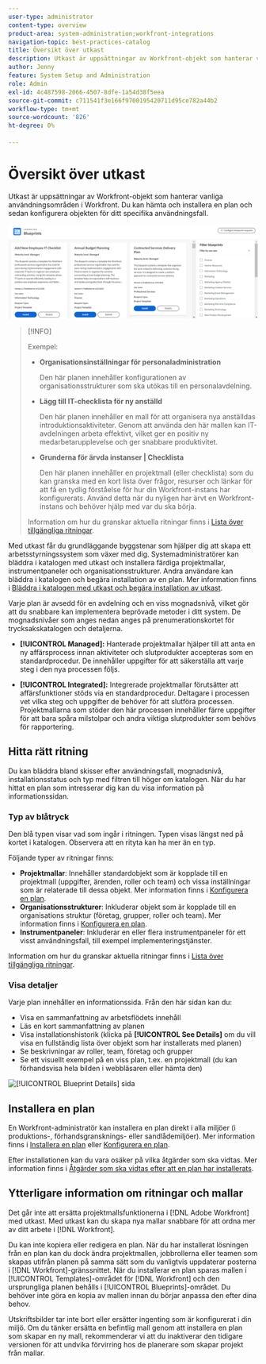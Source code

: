 ```yaml
---
user-type: administrator
content-type: overview
product-area: system-administration;workfront-integrations
navigation-topic: best-practices-catalog
title: Översikt över utkast
description: Utkast är uppsättningar av Workfront-objekt som hanterar vanliga användningsområden i Workfront. Du kan hämta och installera en plan och sedan konfigurera objekten för ditt specifika användningsfall.
author: Jenny
feature: System Setup and Administration
role: Admin
exl-id: 4c487598-2066-4507-8dfe-1a54d38f5eea
source-git-commit: c711541f3e166f9700195420711d95ce782a44b2
workflow-type: tm+mt
source-wordcount: '826'
ht-degree: 0%

---
```


# Översikt över utkast

<!--Audited: 01/2024-->

Utkast är uppsättningar av Workfront-objekt som hanterar vanliga användningsområden i Workfront. Du kan hämta och installera en plan och sedan konfigurera objekten för ditt specifika användningsfall.

![Huvudsidan för utkast](assets/blueprints-main-page-catalog.png)

>[!INFO]
>
>Exempel:
>
>* **Organisationsinställningar för personaladministration**
>
>   Den här planen innehåller konfigurationen av organisationsstrukturer som ska utökas till en personalavdelning.
>
>* **Lägg till IT-checklista för ny anställd**
>
>   Den här planen innehåller en mall för att organisera nya anställdas introduktionsaktiviteter. Genom att använda den här mallen kan IT-avdelningen arbeta effektivt, vilket ger en positiv ny medarbetarupplevelse och ger snabbare produktivitet.
>
>* **Grunderna för ärvda instanser | Checklista**
>
>    Den här planen innehåller en projektmall (eller checklista) som du kan granska med en kort lista över frågor, resurser och länkar för att få en tydlig förståelse för hur din Workfront-instans har konfigurerats. Använd detta när du nyligen har ärvt en Workfront-instans och behöver hjälp med var du ska börja.
>
>Information om hur du granskar aktuella ritningar finns i [Lista över tillgängliga ritningar](/help/quicksilver/administration-and-setup/blueprints/list-of-available-blueprints.md).


Med utkast får du grundläggande byggstenar som hjälper dig att skapa ett arbetsstyrningssystem som växer med dig. Systemadministratörer kan bläddra i katalogen med utkast och installera färdiga projektmallar, instrumentpaneler och organisationsstrukturer. Andra användare kan bläddra i katalogen och begära installation av en plan. Mer information finns i [Bläddra i katalogen med utkast och begära installation av utkast](../../administration-and-setup/blueprints/browse-catalog.md).

Varje plan är avsedd för en avdelning och en viss mognadsnivå, vilket gör att du snabbare kan implementera beprövade metoder i ditt system. De mognadsnivåer som anges nedan anges på prenumerationskortet för trycksakskatalogen och detaljerna.

* **[!UICONTROL Managed]:** Hanterade projektmallar hjälper till att anta en ny affärsprocess innan aktiviteter och slutprodukter accepteras som en standardprocedur. De innehåller uppgifter för att säkerställa att varje steg i den nya processen följs.

* **[!UICONTROL Integrated]:** Integrerade projektmallar förutsätter att affärsfunktioner stöds via en standardprocedur. Deltagare i processen vet vilka steg och uppgifter de behöver för att slutföra processen. Projektmallarna som stöder den här processen innehåller färre uppgifter för att bara spåra milstolpar och andra viktiga slutprodukter som behövs för rapportering.

## Hitta rätt ritning

Du kan bläddra bland skisser efter användningsfall, mognadsnivå, installationsstatus och typ med filtren till höger om katalogen. När du har hittat en plan som intresserar dig kan du visa information på informationssidan.

### Typ av blåtryck

Den blå typen visar vad som ingår i ritningen. Typen visas längst ned på kortet i katalogen. Observera att en rityta kan ha mer än en typ.

Följande typer av ritningar finns:

* **Projektmallar**: Innehåller standardobjekt som är kopplade till en projektmall (uppgifter, ärenden, roller och team) och vissa inställningar som är relaterade till dessa objekt. Mer information finns i [Konfigurera en plan](../../administration-and-setup/blueprints/configure-template-package.md).
* **Organisationsstrukturer**: Inkluderar objekt som är kopplade till en organisations struktur (företag, grupper, roller och team). Mer information finns i [Konfigurera en plan](../../administration-and-setup/blueprints/configure-template-package.md).
* **Instrumentpaneler**: Inkluderar en eller flera instrumentpaneler för ett visst användningsfall, till exempel implementeringstjänster.
<!--
* Request queues: Includes one or more projects configured as request queues.
* Custom forms: Includes custom forms attached to another object type, such as a project or portfolio.
* Setup features: Includes one or more elements that are configured in the Setup area of Workfront, such as layout templates.
-->

Information om hur du granskar aktuella ritningar finns i [Lista över tillgängliga ritningar](/help/quicksilver/administration-and-setup/blueprints/list-of-available-blueprints.md).

### Visa detaljer

Varje plan innehåller en informationssida. Från den här sidan kan du:

* Visa en sammanfattning av arbetsflödets innehåll
* Läs en kort sammanfattning av planen
* Visa installationshistorik (klicka på **[!UICONTROL See Details]** om du vill visa en fullständig lista över objekt som har installerats med planen)
* Se beskrivningar av roller, team, företag och grupper
* Se ett visuellt exempel på en viss plan, t.ex. en projektmall (du kan förhandsvisa hela bilden i webbläsaren eller hämta den)

![[!UICONTROL Blueprint Details] sida ](assets/blueprint-details-page-2022.png)

## Installera en plan

En Workfront-administratör kan installera en plan direkt i alla miljöer (i produktions-, förhandsgransknings- eller sandlådemiljöer). Mer information finns i [Installera en plan](../../administration-and-setup/blueprints/blueprints-install.md) eller [Konfigurera en plan](../../administration-and-setup/blueprints/configure-template-package.md).

Efter installationen kan du vara osäker på vilka åtgärder som ska vidtas. Mer information finns i [Åtgärder som ska vidtas efter att en plan har installerats](../../administration-and-setup/blueprints/best-next-actions-after-install.md).

## Ytterligare information om ritningar och mallar

Det går inte att ersätta projektmallsfunktionerna i [!DNL Adobe Workfront] med utkast. Med utkast kan du skapa nya mallar snabbare för att ordna mer av ditt arbete i [!DNL Workfront].

Du kan inte kopiera eller redigera en plan. När du har installerat lösningen från en plan kan du dock ändra projektmallen, jobbrollerna eller teamen som skapas utifrån planen på samma sätt som du vanligtvis uppdaterar posterna i [!DNL Workfront]-gränssnittet. När du installerar en plan sparas mallen i [!UICONTROL Templates]-området för [!DNL Workfront] och den ursprungliga planen behålls i [!UICONTROL Blueprints]-området. Du behöver inte göra en kopia av mallen innan du börjar anpassa den efter dina behov.

Utskriftsbilder tar inte bort eller ersätter ingenting som är konfigurerat i din miljö. Om du tänker ersätta en befintlig mall genom att installera en plan som skapar en ny mall, rekommenderar vi att du inaktiverar den tidigare versionen för att undvika förvirring hos de planerare som skapar projekt från mallar.
